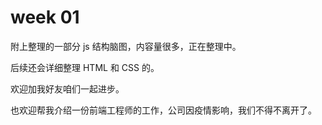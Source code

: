 # week 01

附上整理的一部分 js 结构脑图，内容量很多，正在整理中。

后续还会详细整理 HTML 和 CSS 的。

欢迎加我好友咱们一起进步。

也欢迎帮我介绍一份前端工程师的工作，公司因疫情影响，我们不得不离开了。
